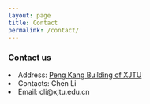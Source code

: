 ```yaml
---
layout: page
title: Contact
permalink: /contact/
---
```


### Contact us
<li>Address:   <a href="">Peng Kang Building of XJTU</a></li>
<li>Contacts:  Chen Li</li>
<li>Email:     cli@xjtu.edu.cn</li>

<br />
<br />
<br />
<br />
<br />
<br />
<br />
<br />
<br />
<br />
<br />
<br />
<br />
<br />
<br />